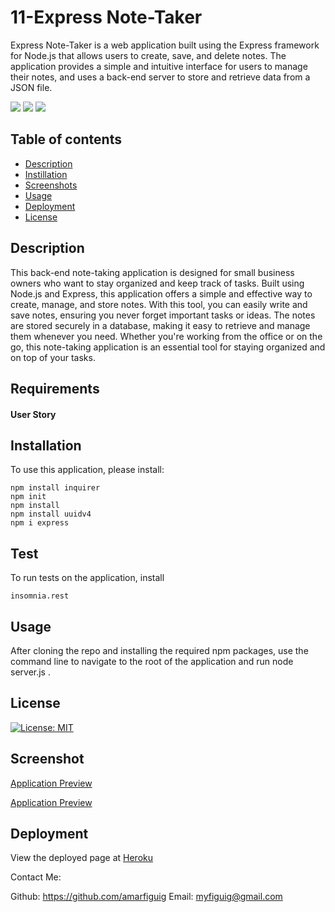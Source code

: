 # 11-Express Note-Taker

Express Note-Taker is a web application built using the Express framework for Node.js that allows users to create, save, and delete notes. The application provides a simple and intuitive interface for users to manage their notes, and uses a back-end server to store and retrieve data from a JSON file.

<p>
  <img src="https://img.shields.io/badge/-JavaScript-yellow" />
  <img src="https://img.shields.io/badge/-OOP-red" />
  <img src="https://img.shields.io/badge/-JSON-blue" />
</p>

## Table of contents

  * [Description](#Description)
  * [Instillation](#Instillation)
  * [Screenshots](#Screenshots)
  * [Usage](#Usage)
  * [Deployment](#Deployment)
  * [License](#License)

## Description

This back-end note-taking application is designed for small business owners who want to stay organized and keep track of tasks. Built using Node.js and Express, this application offers a simple and effective way to create, manage, and store notes. With this tool, you can easily write and save notes, ensuring you never forget important tasks or ideas. The notes are stored securely in a database, making it easy to retrieve and manage them whenever you need. Whether you're working from the office or on the go, this note-taking application is an essential tool for staying organized and on top of your tasks.

## Requirements
#### User Story


## Installation

To use this application, please install: 
```
npm install inquirer
npm init
npm install
npm install uuidv4
npm i express
```


## Test
To run tests on the application, install
```
insomnia.rest
```


## Usage

After cloning the repo and installing the required npm packages, use the command line to navigate to the root of the application and run node server.js .


## License 

[![License: MIT](https://img.shields.io/badge/License-MIT-yellow.svg)](https://opensource.org/licenses/MIT)


## Screenshot
[Application Preview](https://github.com/amarfiguig/11-Express-Note-Taker/blob/fa2c0522a922bbf3474a133b9036fd2a80fedce0/Assest/Sc2.png)

[Application Preview](https://github.com/amarfiguig/11-Express-Note-Taker/blob/fa2c0522a922bbf3474a133b9036fd2a80fedce0/Assest/Sc3.png)


## Deployment

View the deployed page at [Heroku](https://express-note-taker-amarfiguig.herokuapp.com/)

Contact Me:

Github: https://github.com/amarfiguig
Email: myfiguig@gmail.com
